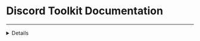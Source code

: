 # Discord Toolkit Documentation
---------------------------------------------------
<details>
## (Injection)[https://g.com]
</details>
